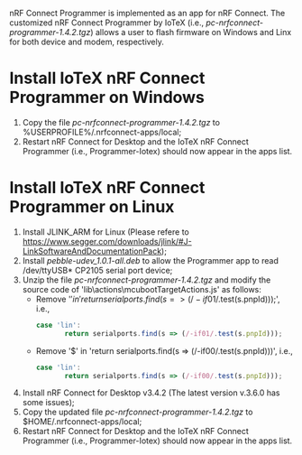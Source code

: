 
nRF Connect Programmer is implemented as an app for nRF Connect. The customized nRF Connect Programmer by IoTeX (i.e., *pc-nrfconnect-programmer-1.4.2.tgz*) allows 
a user to flash firmware on Windows and Linx for both device and modem, respectively. 

# Install IoTeX nRF Connect Programmer on Windows

1. Copy the file *pc-nrfconnect-programmer-1.4.2.tgz* to %USERPROFILE%/.nrfconnect-apps/local;
2. Restart nRF Connect for Desktop and the IoTeX nRF Connect Programmer (i.e., Programmer-Iotex) should now appear in the apps list.

# Install IoTeX nRF Connect Programmer on Linux

1. Install JLINK_ARM for Linux (Please refere to https://www.segger.com/downloads/jlink/#J-LinkSoftwareAndDocumentationPack);
2. Install *pebble-udev_1.0.1-all.deb* to allow the Programmer app to read /dev/ttyUSB* CP2105 serial port device;
3. Unzip the file *pc-nrfconnect-programmer-1.4.2.tgz* and modify the source code of 'lib\actions\mcubootTargetActions.js' as follows:
   - Remove '$' in 'return serialports.find(s => (/-if01$/.test(s.pnpId)));', i.e.,
     ```javascript 
     case 'lin':
            return serialports.find(s => (/-if01/.test(s.pnpId)));
     ```
   - Remove '$' in 'return serialports.find(s => (/-if00/.test(s.pnpId)))', i.e.,
     ```javascript 
     case 'lin':
            return serialports.find(s => (/-if00/.test(s.pnpId)));
     ```
 4. Install nRF Connect for Desktop v3.4.2 (The latest version v.3.6.0 has some issues);
 5. Copy the updated file *pc-nrfconnect-programmer-1.4.2.tgz* to $HOME/.nrfconnect-apps/local;
 6. Restart nRF Connect for Desktop and the IoTeX nRF Connect Programmer (i.e., Programmer-Iotex) should now appear in the apps list.
 
